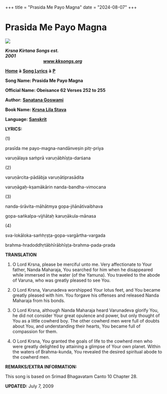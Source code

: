 +++
title = "Prasida Me Payo Magna"
date = "2024-08-07"
+++

# Prasida Me Payo Magna
**[![](http://kksongs.org/image_files/image002.jpg)](http://kksongs.org/)**

**_Krsna Kirtana Songs est. 2001_**                                                                                                                                                      **_www.kksongs.org_**

**[Home](http://kksongs.org/)** **à** **[Song Lyrics](http://kksongs.org/lyrics.html)** **à** **[P](http://kksongs.org/songs/song_p.html)**

**Song Name: Prasida Me Payo Magna**

**Official Name: Obeisance 62 Verses 252 to 255**

**Author:** [**Sanatana Goswami**](http://kksongs.org/authors/list/sanatana_g.html)

**Book Name:** [**Krsna Lila Stava**](http://kksongs.org/authors/krsnalilastava.html)

**Language:** [**Sanskrit**](http://kksongs.org/language/list/sanskrit.html)

**LYRICS:**

(1)

prasīda me payo-magna-nandānveṣin pitṛ-priya

varuṇālaya saḿprā varuṇābhīṣṭa-darśana

(2)

varuṇārcita-pādābja varuṇātiprasādita

varuṇāgaḥ-kṣamākārin nanda-bandha-vimocana

(3)

nanda-śrāvita-māhātmya gopa-jñānātivaibhava

gopa-sańkalpa-vijñātaḥ karuṇākula-mānasa

(4)

sva-lokāloka-saḿhṛṣṭa-gopa-vargārtha-vargada

brahma-hradoddhṛtābhīrābhīṣṭa-brahma-pada-prada

**TRANSLATION**

1) O Lord Krsna, please be merciful unto me. Very affectionate to Your father, Nanda Maharaja, You searched for him when he disappeared while immersed in the water (of the Yamuna). You traveled to the abode of Varuna, who was greatly pleased to see You.

2) O Lord Krsna, Varunadeva worshipped Your lotus feet, and You became greatly pleased with him. You forgave his offenses and released Nanda Maharaja from his bonds.

3) O Lord Krsna, although Nanda Maharaja heard Varunadeva glorify You, he did not consider Your great opulence and power, but only thought of You as a little cowherd boy. The other cowherd men were full of doubts about You, and understanding their hearts, You became full of compassion for them.

4) O Lord Krsna, You granted the goals of life to the cowherd men who were greatly delighted by attaining a glimpse of Your own planet. Within the waters of Brahma-kunda, You revealed the desired spiritual abode to the cowherd men.

**REMARKS/EXTRA INFORMATION:**

This song is based on Srimad Bhagavatam Canto 10 Chapter 28.

**UPDATED:** July 7, 2009